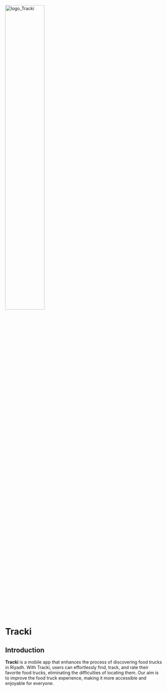 <img src="https://github.com/user-attachments/assets/9fc2ac7d-6e12-4620-9a34-a560e4813f37" alt="logo_Tracki" style="width: 50%; height: auto;"/>

# Tracki
## Introduction

**Tracki** is a mobile app that enhances the process of discovering food trucks in Riyadh. With Tracki, users can effortlessly find, track, and rate their favorite food trucks, eliminating the difficulties of locating them. Our aim is to improve the food truck experience, making it more accessible and enjoyable for everyone.
